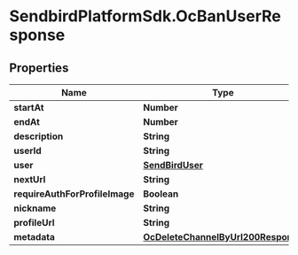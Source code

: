 # SendbirdPlatformSdk.OcBanUserResponse

## Properties

Name | Type | Description | Notes
------------ | ------------- | ------------- | -------------
**startAt** | **Number** |  | [optional] 
**endAt** | **Number** |  | [optional] 
**description** | **String** |  | [optional] 
**userId** | **String** |  | [optional] 
**user** | [**SendBirdUser**](SendBirdUser.md) |  | [optional] 
**nextUrl** | **String** |  | [optional] 
**requireAuthForProfileImage** | **Boolean** |  | [optional] 
**nickname** | **String** |  | [optional] 
**profileUrl** | **String** |  | [optional] 
**metadata** | [**OcDeleteChannelByUrl200Response**](OcDeleteChannelByUrl200Response.md) |  | [optional] 


